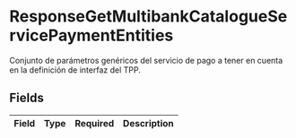 # ResponseGetMultibankCatalogueServicePaymentEntities

Conjunto de parámetros genéricos del servicio de pago a tener en cuenta en la definición de interfaz del TPP.


## Fields

| Field       | Type        | Required    | Description |
| ----------- | ----------- | ----------- | ----------- |